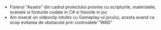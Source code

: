 * Fisierul "Assets" din cadrul proiectului provine cu scripturile, materialele, scenele si fonturile codate in C# si folosite in joc
* Am inserat un videoclip intuitiv cu Gameplay-ul jocului, acesta avand ca scop evitarea de obstacole prin controalele "WAD"
